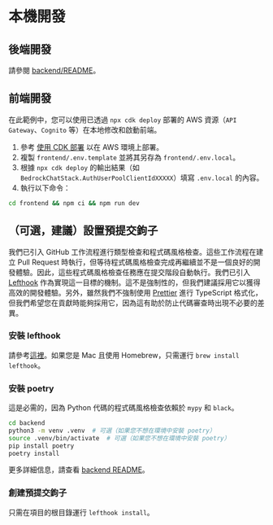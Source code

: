 # 本機開發

## 後端開發

請參閱 [backend/README](../backend/README_zh-TW.md)。

## 前端開發

在此範例中，您可以使用已透過 `npx cdk deploy` 部署的 AWS 資源（`API Gateway`、`Cognito` 等）在本地修改和啟動前端。

1. 參考 [使用 CDK 部署](../README.md#deploy-using-cdk) 以在 AWS 環境上部署。
2. 複製 `frontend/.env.template` 並將其另存為 `frontend/.env.local`。
3. 根據 `npx cdk deploy` 的輸出結果（如 `BedrockChatStack.AuthUserPoolClientIdXXXXX`）填寫 `.env.local` 的內容。
4. 執行以下命令：

```zsh
cd frontend && npm ci && npm run dev
```

## （可選，建議）設置預提交鉤子

我們已引入 GitHub 工作流程進行類型檢查和程式碼風格檢查。這些工作流程在建立 Pull Request 時執行，但等待程式碼風格檢查完成再繼續並不是一個良好的開發體驗。因此，這些程式碼風格檢查任務應在提交階段自動執行。我們已引入 [Lefthook](https://github.com/evilmartians/lefthook?tab=readme-ov-file#install) 作為實現這一目標的機制。這不是強制性的，但我們建議採用它以獲得高效的開發體驗。另外，雖然我們不強制使用 [Prettier](https://prettier.io/) 進行 TypeScript 格式化，但我們希望您在貢獻時能夠採用它，因為這有助於防止代碼審查時出現不必要的差異。

### 安裝 lefthook

請參考[這裡](https://github.com/evilmartians/lefthook#install)。如果您是 Mac 且使用 Homebrew，只需運行 `brew install lefthook`。

### 安裝 poetry

這是必需的，因為 Python 代碼的程式碼風格檢查依賴於 `mypy` 和 `black`。

```sh
cd backend
python3 -m venv .venv  # 可選（如果您不想在環境中安裝 poetry）
source .venv/bin/activate  # 可選（如果您不想在環境中安裝 poetry）
pip install poetry
poetry install
```

更多詳細信息，請查看 [backend README](../backend/README_zh-TW.md)。

### 創建預提交鉤子

只需在項目的根目錄運行 `lefthook install`。